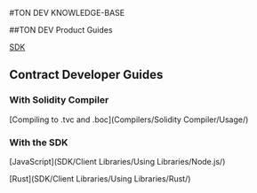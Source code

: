#TON DEV KNOWLEDGE-BASE

##TON DEV Product Guides

[SDK](SDK/Overview/)

## Contract Developer Guides 

### With Solidity Compiler

[Compiling to .tvc and .boc](Compilers/Solidity Compiler/Usage/)

### With the SDK

[JavaScript](SDK/Client Libraries/Using Libraries/Node.js/)

[Rust](SDK/Client Libraries/Using Libraries/Rust/)



